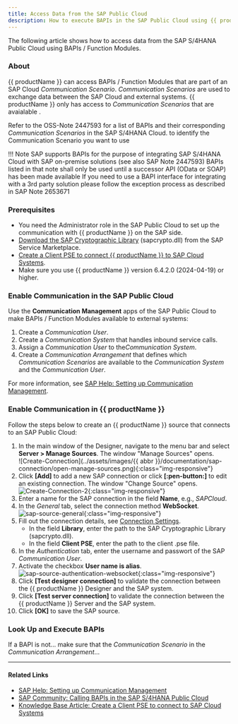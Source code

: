 ```yaml
---
title: Access Data from the SAP Public Cloud
description: How to execute BAPIs in the SAP Public Cloud using {{ productName }}
---
```


The following article shows how to access data from the SAP S/4HANA Public Cloud using BAPIs / Function Modules.

### About

{{ productName }} can access BAPIs / Function Modules that are part of an SAP Cloud *Communication Scenario*.
*Communication Scenarios* are used to exchange data between the SAP Cloud and external systems. 
{{ productName }} only has access to *Communication Scenarios* that are avaialable .

Refer to the OSS-Note 2447593 for a list of BAPIs and their corresponding *Communication Scenarios* in the SAP S/4HANA Cloud.
to identify the Communication Scenario you want to use

!!! Note
	SAP supports BAPIs for the purpose of integrating SAP S/4HANA Cloud with SAP on-premise solutions (see also SAP Note 2447593)
	BAPIs listed in that note shall only be used until a successor API (OData or SOAP) has been made available
	If you need to use a BAPI interface for integrating with a 3rd party solution please follow the exception process as described in SAP Note 2653671


### Prerequisites

- You need the Administrator role in the SAP Public Cloud to set up the communication with {{ productName }} on the SAP side.
- [Download the SAP Cryptographic Library](https://help.sap.com/doc/saphelp_em900/9.0/en-US/48/a324e7ccfc062de10000000a42189d/frameset.htm) (sapcrypto.dll) from the SAP Service Marketplace.
- [Create a Client PSE to connect {{ productName }} to SAP Cloud Systems](create-personal-security-environment.md).
- Make sure you use {{ productName }} version 6.4.2.0 (2024-04-19) or higher.


### Enable Communication in the SAP Public Cloud

Use the **Communication Management** apps of the SAP Public Cloud to make BAPIs / Function Modules available to external systems:
 
1. Create a *Communication User*.
2. Create a *Communication System* that handles inbound service calls.
3. Assign a *Communication User* to the*Communication System*.
4. Create a *Communication Arrangement* that defines which *Communication Scenarios* are available to the *Communication System* and the *Communication User*.

For more information, see [SAP Help: Setting up Communication Management](https://learning.sap.com/learning-journeys/implement-sap-s-4hana-cloud-public-edition-for-sourcing-and-procurement/setting-up-communication-management_a913171c-c96d-47a9-81ec-dc9ee8754320).

### Enable Communication in {{ productName }}

Follow the steps below to create an {{ productName }} source that connects to an SAP Public Cloud:

1. In the main window of the Designer, navigate to the menu bar and select **Server > Manage Sources**. The window "Manage Sources" opens.  <br>
![Create-Connection](../assets/images/{{ abbr }}/documentation/sap-connection/open-manage-sources.png){:class="img-responsive"}
2. Click **[Add]** to add a new SAP connection or click **[:pen-button:]** to edit an existing connection. The window "Change Source" opens. <br>
![Create-Connection-2](../assets/images/documentation/sap-connection/sap-source-manage.png){:class="img-responsive"}
3. Enter a name for the SAP connection in the field **Name**, e.g., *SAPCloud*.
4. In the *General* tab, select the connection method **WebSocket**. <br>
![sap-source-general](../assets/images/documentation/sap-connection/sap-source-general-websocket.png){:class="img-responsive"}
5. Fill out the connection details, see [Connection Settings](../documentation/sap-connection/settings.md/#general).
	- In the field **Library**, enter the path to the SAP Cryptographic Library (sapcrypto.dll).
	- In the field **Client PSE**, enter the path to the client .pse file.
5. In the *Authentication* tab, enter the username and passwort of the SAP *Communication User*.
6. Activate the checkbox **User name is alias**.<br>
![sap-source-authentication-websocket](../assets/images/articles/bapi/WebSocket-Authentication.png){:class="img-responsive"}
8. Click **[Test designer connection]** to validate the connection between the {{ productName }} Designer and the SAP system. 
9. Click **[Test server connection]** to validate the connection between the {{ productName }} Server and the SAP system. 
10. Click **[OK]** to save the SAP source.

### Look Up and Execute BAPIs

If a BAPI is not... make sure that the *Communication Scenario* in the *Communication Arrangement*...

-----
#### Related Links
- [SAP Help: Setting up Communication Management](https://learning.sap.com/learning-journeys/implement-sap-s-4hana-cloud-public-edition-for-sourcing-and-procurement/setting-up-communication-management_a913171c-c96d-47a9-81ec-dc9ee8754320)
- [SAP Community: Calling BAPIs in the SAP S/4HANA Public Cloud](https://community.sap.com/t5/enterprise-resource-planning-blogs-by-sap/calling-bapis-in-the-sap-s-4hana-public-cloud/ba-p/13411902)
- [Knowledge Base Article: Create a Client PSE to connect to SAP Cloud Systems](create-personal-security-environment.md)